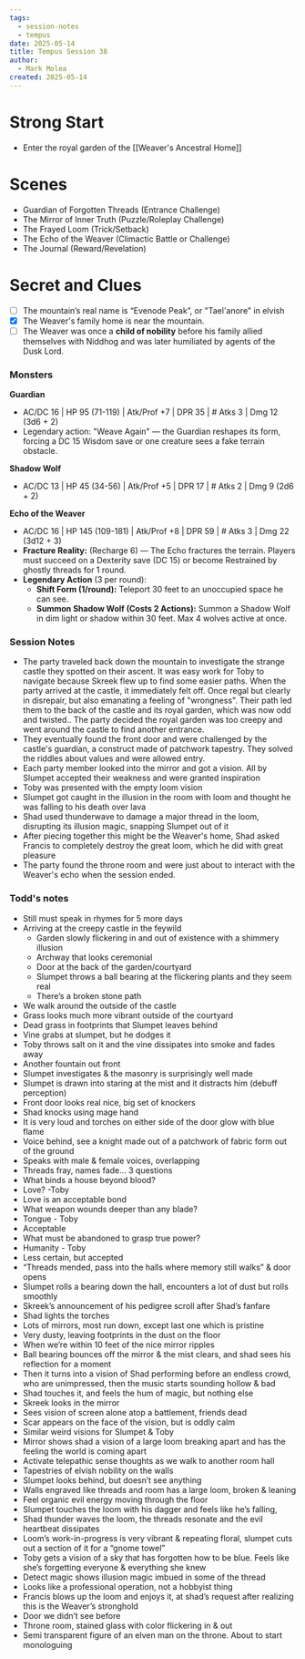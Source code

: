 ```yaml
---
tags:
  - session-notes
  - tempus
date: 2025-05-14
title: Tempus Session 38
author:
  - Mark Molea
created: 2025-05-14
---
```









# Strong Start

- Enter the royal garden of the [[Weaver's Ancestral Home]]
# Scenes

- Guardian of Forgotten Threads (Entrance Challenge)
- The Mirror of Inner Truth (Puzzle/Roleplay Challenge)
- The Frayed Loom (Trick/Setback)
- The Echo of the Weaver (Climactic Battle or Challenge)
- The Journal (Reward/Revelation)

# Secret and Clues

- [ ] The mountain’s real name is “Evenode Peak”, or "Tael'anore" in elvish
- [x] The Weaver's family home is near the mountain.
- [ ] The Weaver was once a **child of nobility** before his family allied themselves with Niddhog and was later humiliated by agents of the Dusk Lord.

### Monsters

**Guardian**
- AC/DC 16 | HP 95 (71-119) | Atk/Prof +7 | DPR 35 | # Atks 3 | Dmg 12 (3d6 + 2)
- Legendary action: "Weave Again" — the Guardian reshapes its form, forcing a DC 15 Wisdom save or one creature sees a fake terrain obstacle.

**Shadow Wolf**
- AC/DC 13 | HP 45 (34-56) | Atk/Prof +5 | DPR 17 | # Atks 2 | Dmg 9 (2d6 + 2)

**Echo of the Weaver**
- AC/DC 16 | HP 145 (109-181) | Atk/Prof +8 | DPR 59 | # Atks 3 | Dmg 22 (3d12 + 3)
- **Fracture Reality:** (Recharge 6) — The Echo fractures the terrain. Players must succeed on a Dexterity save (DC 15) or become Restrained by ghostly threads for 1 round.
- **Legendary Action** (3 per round):
    - **Shift Form (1/round):** Teleport 30 feet to an unoccupied space he can see.
    - **Summon Shadow Wolf (Costs 2 Actions):** Summon a Shadow Wolf in dim light or shadow within 30 feet. Max 4 wolves active at once.
### Session Notes

- The party traveled back down the mountain to investigate the strange castle they spotted on their ascent.  It was easy work for Toby to navigate because Skreek flew up to find some easier paths.  When the party arrived at the castle, it immediately felt off.  Once regal but clearly in disrepair, but also emanating a feeling of "wrongness".  Their path led them to the back of the castle and its royal garden, which was now odd and twisted..  The party decided the royal garden was too creepy and went around the castle to find another entrance.  
- They eventually found the front door and were challenged by the castle's guardian, a construct made of patchwork tapestry.  They solved the riddles about values and were allowed entry.
- Each party member looked into the mirror and got a vision.  All by Slumpet accepted their weakness and were granted inspiration
- Toby was presented with the empty loom vision
- Slumpet got caught in the illusion in the room with loom and thought he was falling to his death over lava
- Shad used thunderwave to damage a major thread in the loom, disrupting its illusion magic, snapping Slumpet out of it
- After piecing together this might be the Weaver's home, Shad asked Francis to completely destroy the great loom, which he did with great pleasure
- The party found the throne room and were just about to interact with the Weaver's echo when the session ended.

### Todd's notes
- Still must speak in rhymes for 5 more days
- Arriving at the creepy castle in the feywild
  - Garden slowly flickering in and out of existence with a shimmery illusion 
  - Archway that looks ceremonial
  - Door at the back of the garden/courtyard
  - Slumpet throws a ball bearing at the flickering plants and they seem real
  - There’s a broken stone path
- We walk around the outside of the castle
- Grass looks much more vibrant outside of the courtyard
- Dead grass in footprints that Slumpet leaves behind
- Vine grabs at slumpet, but he dodges it
- Toby throws salt on it and the vine dissipates into smoke and fades away
- Another fountain out front
- Slumpet investigates & the masonry is surprisingly well made
- Slumpet is drawn into staring at the mist and it distracts him (debuff perception)
- Front door looks real nice, big set of knockers
- Shad knocks using mage hand
- It is very loud and torches on either side of the door glow with blue flame
- Voice behind, see a knight made out of a patchwork of fabric form out of the ground
- Speaks with male & female voices, overlapping
- Threads fray, names fade… 3 questions
- What binds a house beyond blood?
- Love? -Toby
- Love is an acceptable bond
- What weapon wounds deeper than any blade?
- Tongue - Toby
- Acceptable
- What must be abandoned to grasp true power?
- Humanity - Toby
- Less certain, but accepted
- “Threads mended, pass into the halls where memory still walks” & door opens
- Slumpet rolls a bearing down the hall, encounters a lot of dust but rolls smoothly
- Skreek’s announcement of his pedigree scroll after Shad’s fanfare
- Shad lights the torches
- Lots of mirrors, most run down, except last one which is pristine
- Very dusty, leaving footprints in the dust on the floor
- When we’re within 10 feet of the nice mirror ripples
- Ball bearing bounces off the mirror & the mist clears, and shad sees his reflection for a moment
- Then it turns into a vision of Shad performing before an endless crowd, who are unimpressed, then the music starts sounding hollow & bad
- Shad touches it, and feels the hum of magic, but nothing else
- Skreek looks in the mirror
- Sees vision of screen alone atop a battlement, friends dead
- Scar appears on the face of the vision, but is oddly calm
- Similar weird visions for Slumpet & Toby
- Mirror shows shad a vision of a large loom breaking apart and has the feeling the world is coming apart
- Activate telepathic sense thoughts as we walk to another room hall
- Tapestries of elvish nobility on the walls
- Slumpet looks behind, but doesn’t see anything
- Walls engraved like threads and room has a large loom, broken & leaning
- Feel organic evil energy moving through the floor
- Slumpet touches the loom with his dagger and feels like he’s falling,
- Shad thunder waves the loom, the threads resonate and the evil heartbeat dissipates
- Loom’s work-in-progress is very vibrant & repeating floral, slumpet cuts out a section of it for a “gnome towel”
- Toby gets a vision of a sky that has forgotten how to be blue. Feels like she’s forgetting everyone & everything she knew
- Detect magic shows illusion magic imbued in some of the thread
- Looks like a professional operation, not a hobbyist thing
- Francis blows up the loom and enjoys it, at shad’s request after realizing this is the Weaver’s stronghold
- Door we didn’t see before
- Throne room, stained glass with color flickering in & out
- Semi transparent figure of an elven man on the throne. About to start monologuing